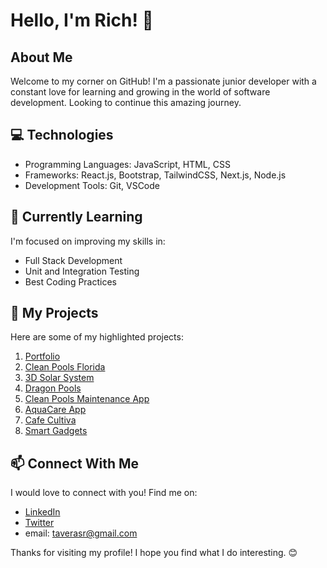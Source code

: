 
# Hello, I'm Rich! 👋

## About Me

Welcome to my corner on GitHub! I'm a passionate junior developer with a constant love for learning and growing in the world of software development. Looking to continue this amazing journey.

## 💻 Technologies

- Programming Languages: JavaScript, HTML, CSS
- Frameworks: React.js, Bootstrap, TailwindCSS, Next.js, Node.js
- Development Tools: Git, VSCode

## 🌱 Currently Learning

I'm focused on improving my skills in:

- Full Stack Development
- Unit and Integration Testing
- Best Coding Practices

## 🚀 My Projects

Here are some of my highlighted projects:

1. [Portfolio](http://www.findingrich.com)
2. [Clean Pools Florida](http://www.cleanpoolsflorida.com)
3. [3D Solar System](https://3-d-solar-system-virid.vercel.app)
4. [Dragon Pools](https://www.dragonpoolsusa.com)
5. [Clean Pools Maintenance App](https://rich-taveras.github.io/cleanpoolsapp)
6. [AquaCare App](https://aqua-care-app.vercel.app/)
7. [Cafe Cultiva](https://cafe-cultiva.vercel.app/)
8. [Smart Gadgets](https://smart-gadgets.vercel.app/)


## 📫 Connect With Me

I would love to connect with you! Find me on:

- [LinkedIn](https://www.linkedin.com/in/richard-taveras-988842174/)
- [Twitter](http://twitter.com/taverasr)
- email: taverasr@gmail.com

Thanks for visiting my profile! I hope you find what I do interesting. 😊
